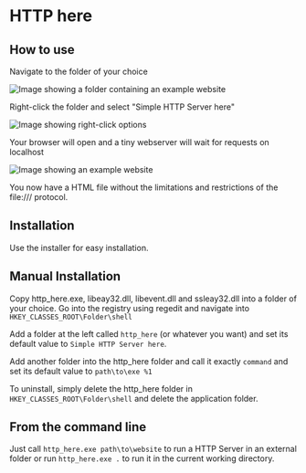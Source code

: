 # HTTP here

## How to use

Navigate to the folder of your choice

![Image showing a folder containing an example website](http://i.webfreak.org/88A1E3)

Right-click the folder and select "Simple HTTP Server here"

![Image showing right-click options](http://i.webfreak.org/532AE7)

Your browser will open and a tiny webserver will wait for requests on localhost

![Image showing an example website](http://i.webfreak.org/1D1F3F)

You now have a HTML file without the limitations and restrictions of the file:/// protocol.

## Installation

Use the installer for easy installation.

## Manual Installation

Copy http_here.exe, libeay32.dll, libevent.dll and ssleay32.dll into a folder of your choice. Go into the registry using regedit and navigate into `HKEY_CLASSES_ROOT\Folder\shell`

Add a folder at the left called `http_here` (or whatever you want) and set its default value to `Simple HTTP Server here`.

Add another folder into the http_here folder and call it exactly `command` and set its default value to `path\to\exe %1`

To uninstall, simply delete the http_here folder in `HKEY_CLASSES_ROOT\Folder\shell` and delete the application folder.

## From the command line

Just call `http_here.exe path\to\website` to run a HTTP Server in an external folder or run `http_here.exe .` to run it in the current working directory.
